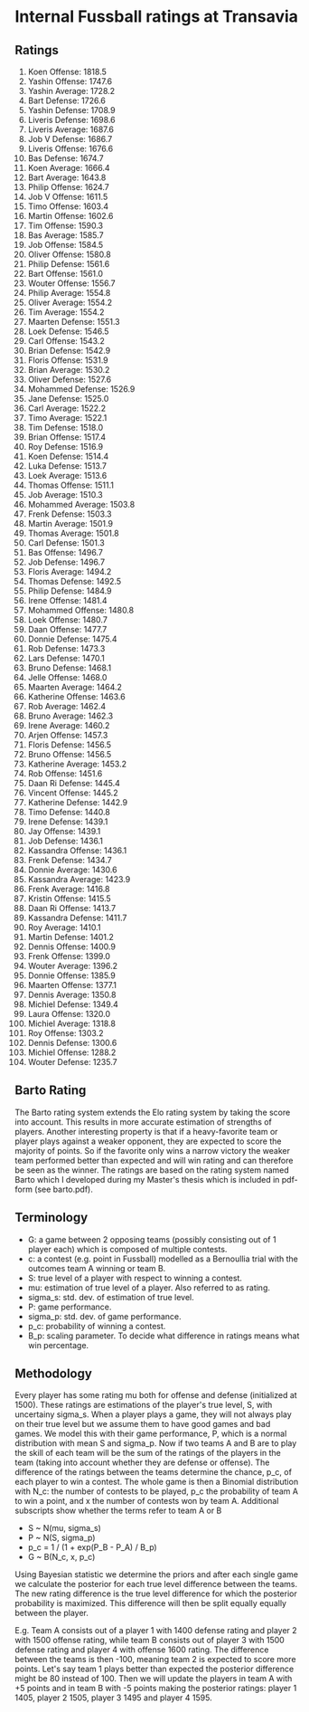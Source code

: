 # Internal Fussball ratings at Transavia
## Ratings
1. Koen Offense: 1818.5 
2. Yashin Offense: 1747.6 
3. Yashin Average: 1728.2 
4. Bart Defense: 1726.6 
5. Yashin Defense: 1708.9 
6. Liveris Defense: 1698.6 
7. Liveris Average: 1687.6 
8. Job V Defense: 1686.7 
9. Liveris Offense: 1676.6 
10. Bas Defense: 1674.7 
11. Koen Average: 1666.4 
12. Bart Average: 1643.8 
13. Philip Offense: 1624.7 
14. Job V Offense: 1611.5 
15. Timo Offense: 1603.4 
16. Martin Offense: 1602.6 
17. Tim Offense: 1590.3 
18. Bas Average: 1585.7 
19. Job Offense: 1584.5 
20. Oliver Offense: 1580.8 
21. Philip  Defense: 1561.6 
22. Bart Offense: 1561.0 
23. Wouter Offense: 1556.7 
24. Philip Average: 1554.8 
25. Oliver Average: 1554.2 
26. Tim Average: 1554.2 
27. Maarten Defense: 1551.3 
28. Loek Defense: 1546.5 
29. Carl Offense: 1543.2 
30. Brian Defense: 1542.9 
31. Floris Offense: 1531.9 
32. Brian Average: 1530.2 
33. Oliver Defense: 1527.6 
34. Mohammed Defense: 1526.9 
35. Jane Defense: 1525.0 
36. Carl Average: 1522.2 
37. Timo Average: 1522.1 
38. Tim Defense: 1518.0 
39. Brian Offense: 1517.4 
40. Roy Defense: 1516.9 
41. Koen Defense: 1514.4 
42. Luka Defense: 1513.7 
43. Loek Average: 1513.6 
44. Thomas Offense: 1511.1 
45. Job Average: 1510.3 
46. Mohammed Average: 1503.8 
47. Frenk  Defense: 1503.3 
48. Martin Average: 1501.9 
49. Thomas Average: 1501.8 
50. Carl Defense: 1501.3 
51. Bas Offense: 1496.7 
52. Job  Defense: 1496.7 
53. Floris Average: 1494.2 
54. Thomas Defense: 1492.5 
55. Philip Defense: 1484.9 
56. Irene Offense: 1481.4 
57. Mohammed Offense: 1480.8 
58. Loek Offense: 1480.7 
59. Daan Offense: 1477.7 
60. Donnie Defense: 1475.4 
61. Rob Defense: 1473.3 
62. Lars Defense: 1470.1 
63. Bruno Defense: 1468.1 
64. Jelle Offense: 1468.0 
65. Maarten Average: 1464.2 
66. Katherine Offense: 1463.6 
67. Rob Average: 1462.4 
68. Bruno Average: 1462.3 
69. Irene Average: 1460.2 
70. Arjen Offense: 1457.3 
71. Floris Defense: 1456.5 
72. Bruno Offense: 1456.5 
73. Katherine Average: 1453.2 
74. Rob Offense: 1451.6 
75. Daan Ri Defense: 1445.4 
76. Vincent Offense: 1445.2 
77. Katherine Defense: 1442.9 
78. Timo Defense: 1440.8 
79. Irene Defense: 1439.1 
80. Jay Offense: 1439.1 
81. Job Defense: 1436.1 
82. Kassandra Offense: 1436.1 
83. Frenk Defense: 1434.7 
84. Donnie Average: 1430.6 
85. Kassandra Average: 1423.9 
86. Frenk Average: 1416.8 
87. Kristin Offense: 1415.5 
88. Daan Ri Offense: 1413.7 
89. Kassandra Defense: 1411.7 
90. Roy Average: 1410.1 
91. Martin Defense: 1401.2 
92. Dennis Offense: 1400.9 
93. Frenk Offense: 1399.0 
94. Wouter Average: 1396.2 
95. Donnie Offense: 1385.9 
96. Maarten Offense: 1377.1 
97. Dennis Average: 1350.8 
98. Michiel Defense: 1349.4 
99. Laura Offense: 1320.0 
100. Michiel Average: 1318.8 
101. Roy Offense: 1303.2 
102. Dennis Defense: 1300.6 
103. Michiel Offense: 1288.2 
104. Wouter Defense: 1235.7 

## Barto Rating
The Barto rating system extends the Elo rating system by taking the score into account. This results in more accurate estimation of strengths of players. Another interesting property is that if a heavy-favorite team or player plays against a weaker opponent, they are expected to score the majority of points. So if the favorite only wins a narrow victory the weaker team performed better than expected and will win rating and can therefore be seen as the winner. The ratings are based on the rating system named Barto which I developed during my Master's thesis which is included in pdf-form (see barto.pdf).
## Terminology
- G: a game between 2 opposing teams (possibly consisting out of 1 player each) which is composed of multiple contests.
- c: a contest (e.g. point in Fussball) modelled as a Bernoullia trial with the outcomes team A winning or team B.
- S: true level of a player with respect to winning a contest.
- mu: estimation of true level of a player. Also referred to as rating.
- sigma_s: std. dev. of estimation of true level.
- P: game performance.
- sigma_p: std. dev. of game performance.
- p_c: probability of winning a contest.
- B_p: scaling parameter. To decide what difference in ratings means what win percentage.
## Methodology
Every player has some rating mu both for offense and defense (initialized at 1500). These ratings are estimations of the player's true level, S, with uncertainy sigma_s. When a player plays a game, they will not always play on their true level but we assume them to have good games and bad games. We model this with their game performance, P, which is a normal distribution with mean S and sigma_p. Now if two teams A and B are to play the skill of each team will be the sum of the ratings of the players in the team (taking into account whether they are defense or offense). The difference of the ratings between the teams determine the chance, p_c, of each player to win a contest. The whole game is then a Binomial distribution with N_c: the number of contests to be played, p_c the probability of team A to win a point, and x the number of contests won by team A. Additional subscripts show whether the terms refer to team A or B
- S ~ N(mu, sigma_s)
- P ~ N(S, sigma_p)
- p_c = 1 / (1 + exp(P_B - P_A) / B_p)
- G ~ B(N_c, x, p_c)

Using Bayesian statistic we determine the priors and after each single game we calculate the posterior for each true level difference between the teams. The new rating difference is the true level difference for which the posterior probability is maximized. This difference will then be split equally equally between the player. 

E.g. Team A consists out of a player 1 with 1400 defense rating and player 2 with 1500 offense rating, while team B consists out of player 3 with 1500 defense rating and player 4 with offense 1600 rating. The difference between the teams is then -100, meaning team 2 is expected to score more points. Let's say team 1 plays better than expected the posterior difference might be 80 instead of 100. Then we will update the players in team A with +5 points and in team B with -5 points making the posterior ratings: player 1 1405, player 2 1505, player 3 1495 and player 4 1595.